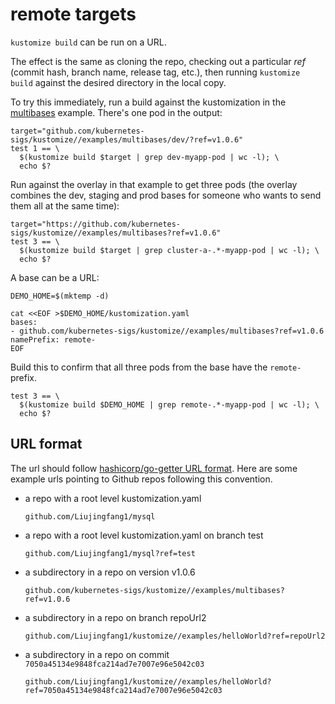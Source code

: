 # remote targets

`kustomize build` can be run on a URL.

The effect is the same as cloning the repo, checking out a particular
_ref_ (commit hash, branch name, release tag, etc.),
then running `kustomize build` against the desired
directory in the local copy.

To try this immediately, run a build against the kustomization
in the [multibases](multibases/README.md) example.  There's
one pod in the output:

<!-- @remoteOverlayBuild @test -->

```
target="github.com/kubernetes-sigs/kustomize//examples/multibases/dev/?ref=v1.0.6"
test 1 == \
  $(kustomize build $target | grep dev-myapp-pod | wc -l); \
  echo $?
```

Run against the overlay in that example to get three pods
(the overlay combines the dev, staging and prod bases for
someone who wants to send them all at the same time):

<!-- @remoteBuild @test -->
```
target="https://github.com/kubernetes-sigs/kustomize//examples/multibases?ref=v1.0.6"
test 3 == \
  $(kustomize build $target | grep cluster-a-.*-myapp-pod | wc -l); \
  echo $?
```

A base can be a URL:

<!-- @createOverlay @test -->
```
DEMO_HOME=$(mktemp -d)

cat <<EOF >$DEMO_HOME/kustomization.yaml
bases:
- github.com/kubernetes-sigs/kustomize//examples/multibases?ref=v1.0.6
namePrefix: remote-
EOF
```

Build this to confirm that all three pods from the base
have the `remote-` prefix.

<!-- @remoteBases @test -->
```
test 3 == \
  $(kustomize build $DEMO_HOME | grep remote-.*-myapp-pod | wc -l); \
  echo $?
```

## URL format

The url should follow
[hashicorp/go-getter URL format](https://github.com/hashicorp/go-getter#url-format).
Here are some example urls pointing to Github repos following this convention.

- a repo with a root level kustomization.yaml

  `github.com/Liujingfang1/mysql`
- a repo with a root level kustomization.yaml on branch test

  `github.com/Liujingfang1/mysql?ref=test`
- a subdirectory in a repo on version v1.0.6

  `github.com/kubernetes-sigs/kustomize//examples/multibases?ref=v1.0.6`
- a subdirectory in a repo on branch repoUrl2

  `github.com/Liujingfang1/kustomize//examples/helloWorld?ref=repoUrl2`
- a subdirectory in a repo on commit `7050a45134e9848fca214ad7e7007e96e5042c03`

  `github.com/Liujingfang1/kustomize//examples/helloWorld?ref=7050a45134e9848fca214ad7e7007e96e5042c03`
